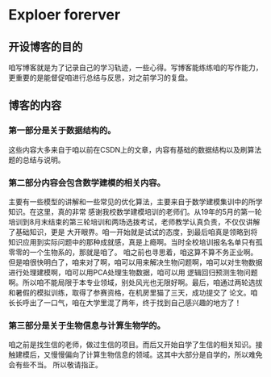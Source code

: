 # Exploer forerver
## 开设博客的目的
咱写博客就是为了记录自己的学习轨迹，一些心得。写博客能练练咱的写作能力，更重要的是能督促咱进行总结与反思，对之前学习的复盘。

## 博客的内容
### 第一部分是关于数据结构的。
这些内容大多来自于咱以前在CSDN上的文章，内容有基础的数据结构以及刷算法题的总结与说明。

### 第二部分内容会包含数学建模的相关内容。
主要有一些模型的讲解和一些常见的优化算法，主要来自于数学建模集训中的所学知识。在这里，真的非常 感谢我校数学建模培训的老师们。从19年的5月的第一轮培训到8月末结束的第三轮培训和两场选拨考试，老师教学认真负责，不仅仅讲解了基础知识，更是 大开眼界。咱一开始就是试试的态度，到最后咱真是领略到将知识应用到实际问题中的那种成就感，真是上瘾啊。当时全校培训报名名单只有孤零零的一个生物系的，那就是咱了。 咱之前也寻思着，咱这算不算不务正业啊。但是咱很快明白了，咱来对了啊，咱可以用来解决生物问题啊，咱可以对生物数据进行处理建模啊，咱可以用PCA处理生物数据，咱可以用 逻辑回归预测生物问题啊。所以咱不能局限于本专业领域，别处风光也无限好啊。最后，咱通过两轮选拔和暑假的模拟训练，取得了参赛资格，在机房里猫了三天，成功提交了 论文。咱长长呼出了一口气，咱在大学里混了两年，终于找到自己感兴趣的地方了！

### 第三部分是关于生物信息与计算生物学的。
咱之前是找生信的老师，做过生信的项目。而后又开始自学了生信的相关知识。接触建模后，又慢慢偏向了计算生物信息的领域。这其中大部分是自学的，所以难免会有些不当。 所以敬请指正。
